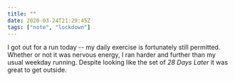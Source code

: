 ```yaml
---
title: ""
date: 2020-03-24T21:29:45Z
tags: ["note", "lockdown"]
---
```


I got out for a run today -- my daily exercise is fortunately still permitted. Whether or not it was nervous energy, I ran harder and further than my usual weekday running. Despite looking like the set of *28 Days Later* it was great to get outside.
